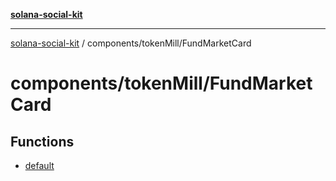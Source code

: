[**solana-social-kit**](../../../README.md)

***

[solana-social-kit](../../../README.md) / components/tokenMill/FundMarketCard

# components/tokenMill/FundMarketCard

## Functions

- [default](functions/default.md)
